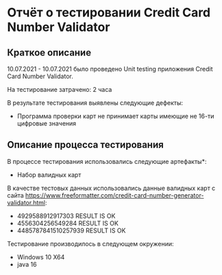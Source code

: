 # Отчёт о тестировании Credit Card Number Validator

## Краткое описание

10.07.2021 - 10.07.2021 было проведено Unit testing приложения Credit Card Number Validator.

На тестирование затрачено: 2 часа

В результате тестирования выявлены следующие дефекты:
* Программа проверки карт не принимает карты имеющие не 16-ти цифровые значения


## Описание процесса тестирования

В процессе тестирования использовались следующие артефакты*:
* Набор валидных карт 




В качестве тестовых данных использовались данные валидных карт с сайта https://www.freeformatter.com/credit-card-number-generator-validator.html:
* 4929588912917303 RESULT IS OK
* 4556304256549284 RESULT IS OK
* 4485787841510257939 RESULT IS OK

Тестирование производилось в следующем окружении:
* Windows 10 X64
* java 16
